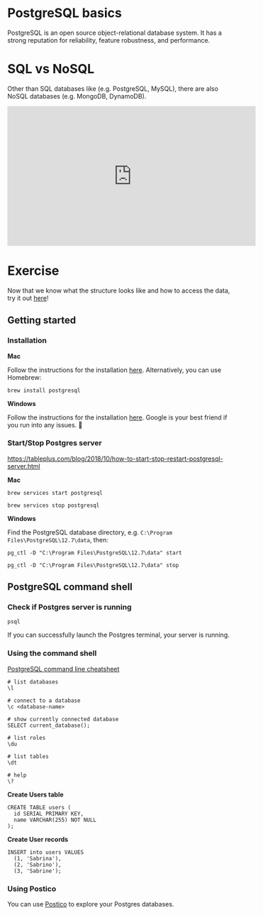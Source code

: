 # PostgreSQL basics

PostgreSQL is an open source object-relational database system. It has a strong reputation for reliability, feature robustness, and performance.

# SQL vs NoSQL

Other than SQL databases like (e.g. PostgreSQL, MySQL), there are also NoSQL databases (e.g. MongoDB, DynamoDB).

<iframe width="560" height="315" src="https://www.youtube.com/embed/ruz-vK8IesE" frameborder="0" allow="accelerometer; autoplay; clipboard-write; encrypted-media; gyroscope; picture-in-picture" allowfullscreen></iframe>

# Exercise

Now that we know what the structure looks like and how to access the data, try it out [here](https://sqlbolt.com/lesson/introduction)!

## Getting started

### Installation

**Mac**

Follow the instructions for the installation [here](https://www.postgresqltutorial.com/install-postgresql-macos/). Alternatively, you can use Homebrew:

```
brew install postgresql
```

**Windows**

Follow the instructions for the installation [here](https://www.postgresqltutorial.com/install-postgresql/). Google is your best friend if you run into any issues. 🔎

### Start/Stop Postgres server

https://tableplus.com/blog/2018/10/how-to-start-stop-restart-postgresql-server.html

**Mac**

```
brew services start postgresql
```

```
brew services stop postgresql
```

**Windows**

Find the PostgreSQL database directory, e.g. `C:\Program Files\PostgreSQL\12.7\data`, then:

```
pg_ctl -D "C:\Program Files\PostgreSQL\12.7\data" start
```

```
pg_ctl -D "C:\Program Files\PostgreSQL\12.7\data" stop
```

## PostgreSQL command shell

### Check if Postgres server is running

```
psql
```

If you can successfully launch the Postgres terminal, your server is running.

### Using the command shell

[PostgreSQL command line cheatsheet](https://gist.github.com/Kartones/dd3ff5ec5ea238d4c546)

```
# list databases
\l

# connect to a database
\c <database-name>

# show currently connected database
SELECT current_database();

# list roles
\du

# list tables
\dt

# help
\?
```

**Create Users table**

```
CREATE TABLE users (
  id SERIAL PRIMARY KEY,
  name VARCHAR(255) NOT NULL
);
```

**Create User records**

```
INSERT into users VALUES
  (1, 'Sabrina'),
  (2, 'Sabrino'),
  (3, 'Sabrine');
```

### Using Postico

You can use [Postico](https://eggerapps.at/postico/) to explore your Postgres databases.
